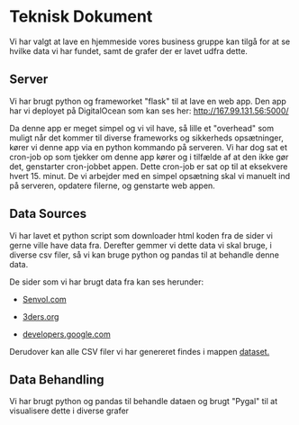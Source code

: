 # Teknisk Dokument

Vi har valgt at lave en hjemmeside vores business gruppe kan tilgå for at se hvilke data vi har fundet, samt de grafer der er lavet udfra dette.

## Server

Vi har brugt python og frameworket "flask" til at lave en web app. Den app har vi deployet på DigitalOcean som kan ses her: http://167.99.131.56:5000/

Da denne app er meget simpel og vi vil have, så lille et "overhead" som muligt når det kommer til diverse frameworks og sikkerheds opsætninger, kører vi denne app via en python kommando på serveren. Vi har dog sat et cron-job op som tjekker om denne app kører og i tilfælde af at den ikke gør det, genstarter cron-jobbet appen. Dette cron-job er sat op til at eksekvere hvert 15. minut.
De vi arbejder med en simpel opsætning skal vi manuelt ind på serveren, opdatere filerne, og genstarte web appen.  

## Data Sources

Vi har lavet et python script som downloader html koden fra de sider vi gerne ville have data fra. Derefter gemmer vi dette data vi skal bruge, i diverse csv filer, så vi kan bruge python og pandas til at behandle denne data.

De sider som vi har brugt data fra kan ses herunder:

* [Senvol.com](http://senvol.com/machine-search/)

* [3ders.org](https://www.3ders.org/pricecompare/3dprinters/)

* [developers.google.com](https://developers.google.com/public-data/docs/canonical/countries_csv)

Derudover kan alle CSV filer vi har genereret findes i mappen [dataset.](https://github.com/BI-Bees/3d-printing/tree/master/dataset)

## Data Behandling

Vi har brugt python og pandas til behandle dataen og brugt "Pygal" til at visualisere dette i diverse grafer
